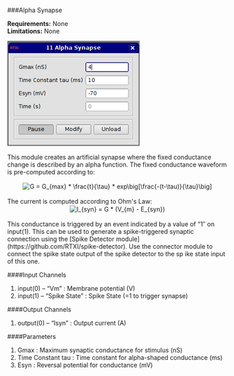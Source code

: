 ###Alpha Synapse

**Requirements:** None  
**Limitations:** None  

![Alpha Synapse GUI](alpha-synapse.png)  

<!--start-->  

This module creates an artificial synapse where the fixed conductance change is described by an alpha function. The fixed conductance waveform is pre-computed according to:  

<!--end-->

<!--<div style="text-align:center;">G=Gmax\*(t/tau)\*exp(-(t-tau)/tau))</div>-->
<div style="text-align:center"><img src="http://www.sciweavers.org/tex2img.php?eq=G%20%3D%20G_%7Bmax%7D%20%2A%20%20%5Cfrac%7Bt%7D%7B%5Ctau%7D%20%2A%20%20exp%5Cbig%5B%5Cfrac%7B-%28t-%5Ctau%29%7D%7B%5Ctau%7D%5Cbig%5D&bc=White&fc=Black&im=jpg&fs=12&ff=arev&edit=0" align="center" border="0" alt="G = G_{max} *  \frac{t}{\tau} *  exp\big[\frac{-(t-\tau)}{\tau}\big]" width="256" height="43" /></div>

<br>
The current is computed according to Ohm's Law:  

<!--<div style="text-align:center;">Isyn=G\*(Vm-Esyn)</div>-->
<div style="text-align:center"><img src="http://www.sciweavers.org/tex2img.php?eq=I_%7Bsyn%7D%20%3D%20G%20%2A%20%28V_%7Bm%7D%20-%20E_%7Bsyn%7D%29&bc=White&fc=Black&im=jpg&fs=12&ff=arev&edit=0" align="center" border="0" alt="I_{syn} = G * (V_{m} - E_{syn})" width="181" height="21" /></div>

<br>
This conductance is triggered by an event indicated by a value of “1″ on input(1). This can be used to generate a spike-triggered synaptic connection using the [Spike Detector module](https://github.com/RTXI/spike-detector). Use the connector module to connect the spike state output of the spike detector to the sp
ike state input of this one.  

####Input Channels
1. input(0) – “Vm” : Membrane potential (V)
2. input(1) – “Spike State” : Spike State (=1 to trigger synapse)

####Output Channels
1. output(0) – “Isyn” : Output current (A)

####Parameters
1. Gmax : Maximum synaptic conductance for stimulus (nS) 
2. Time Constant tau : Time constant for alpha-shaped conductance (ms) 
3. Esyn : Reversal potential for conductance (mV) 
